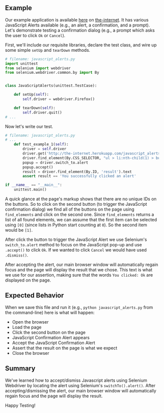 ## Example

Our example application is available [here](http://the-internet.herokuapp.com/javascript_alerts) on [the-internet](http://github.com/tourdedave/the-internet). It has various JavaScript Alerts available (e.g., an alert, a confirmation, and a prompt). Let's demonstrate testing a confirmation dialog (e.g., a prompt which asks the user to click `Ok` or `Cancel`).

First, we'll include our requisite libraries, declare the test class, and wire up some simple `setUp` and `tearDown` methods.

```python
# filename: javascript_alerts.py
import unittest
from selenium import webdriver
from selenium.webdriver.common.by import By


class JavaScriptAlerts(unittest.TestCase):

    def setUp(self):
        self.driver = webdriver.Firefox()

    def tearDown(self):
        self.driver.quit()
# ...
```

Now let's write our test.

```python
# filename: javascript_alerts.py
# ...
    def test_example_1(self):
        driver = self.driver
        driver.get('http://the-internet.herokuapp.com/javascript_alerts')
        driver.find_element(By.CSS_SELECTOR, "ul > li:nth-child(1) > button").click()
        popup = driver.switch_to.alert
        popup.accept()
        result = driver.find_element(By.ID, 'result').text
        assert result == 'You successfully clicked an alert'

if __name__ == "__main__":
    unittest.main()
```

A quick glance at the page's markup shows that there are no unique IDs on the buttons. So to click on the second button (to trigger the JavaScript confirmation dialog) we find all of the buttons on the page using `find_elements` and click on the second one. Since `find_elements` returns a list of all found elements, we can assume that the first item can be selected using `[0]` (since lists in Python start counting at `0`). So the second item would be `[1]`.

After click the button to trigger the JavaScript Alert we use Selenium's `switch_to.alert` method to focus on the JavaScript pop-up and use `.accept()` to click `Ok`. If we wanted to click `Cancel` we would have used `.dismiss()`.

After accepting the alert, our main browser window will automatically regain focus and the page will display the result that we chose. This text is what we use for our assertion, making sure that the words `You clicked: Ok` are displayed on the page.

## Expected Behavior

When we save this file and run it (e.g., `python javascript_alerts.py` from the command-line) here is what will happen:

+ Open the browser
+ Load the page
+ Click the second button on the page
+ JavaScript Confirmation Alert appears
+ Accept the JavaScript Confirmation Alert
+ Assert that the result on the page is what we expect
+ Close the browser

## Summary

We've learned how to accept/dismiss Javascript alerts using Selenium Webdriver by locating the alert using Selenium's `switchTo().alert()`. After accepting/dismissing the alert, our main browser window will automatically regain focus and the page will display the result.

Happy Testing!
